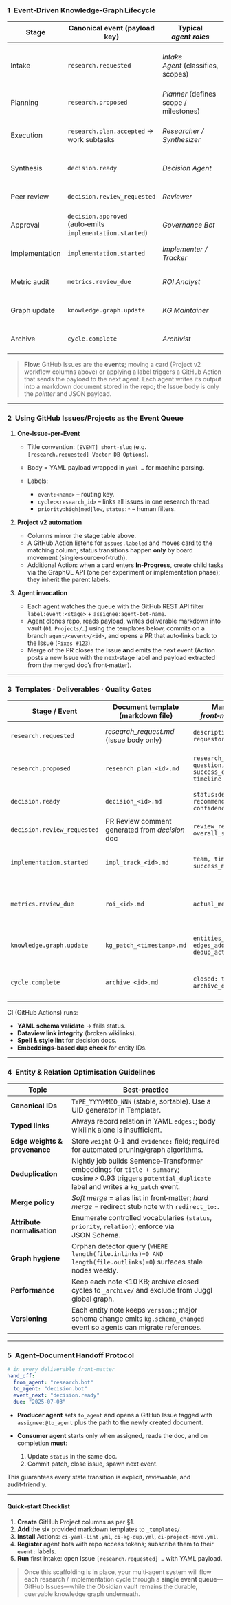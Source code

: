 ### 1 Event‑Driven Knowledge‑Graph Lifecycle

| Stage          | Canonical **event** (payload key)                         | Typical _agent roles_                  | Primary GH Issue **label** | GH Project (view/column) | Purpose                                                       |
| -------------- | --------------------------------------------------------- | -------------------------------------- | -------------------------- | ------------------------ | ------------------------------------------------------------- |
| Intake         | `research.requested`                                      | _Intake Agent_ (classifies, scopes)    | `event:request`            | **Inbox**                | Capture raw questions and turn them into structured proposals |
| Planning       | `research.proposed`                                       | _Planner_ (defines scope / milestones) | `event:propose`            | **Planning**             | Produce an executable research plan                           |
| Execution      | `research.plan.accepted` → work subtasks                  | _Researcher / Synthesizer_             | `event:execute`            | **In‑Progress**          | Run experiments, gather evidence                              |
| Synthesis      | `decision.ready`                                          | _Decision Agent_                       | `event:decision`           | **Decision Draft**       | Turn evidence into a decision doc                             |
| Peer review    | `decision.review_requested`                               | _Reviewer_                             | `event:review`             | **Review**               | Quality gate before approval                                  |
| Approval       | `decision.approved` (auto‑emits `implementation.started`) | _Governance Bot_                       | `status:approved`          | **Approved**             | Fires implementation queue                                    |
| Implementation | `implementation.started`                                  | _Implementer / Tracker_                | `event:implement`          | **Implementation**       | Deliver solution, track metrics                               |
| Metric audit   | `metrics.review_due`                                      | _ROI Analyst_                          | `event:metrics`            | **ROI Review**           | Compare outcomes vs. prediction                               |
| Graph update   | `knowledge.graph.update`                                  | _KG Maintainer_                        | `event:kg-update`          | **Graph Ops**            | Merge new entities/edges; dedup                               |
| Archive        | `cycle.complete`                                          | _Archivist_                            | `status:closed`            | **Done**                 | Freeze docs, move to cold storage                             |

> **Flow:** GitHub Issues are the **events**; moving a card (Project v2 workflow
> columns above) or applying a label triggers a GitHub Action that sends the
> payload to the next agent. Each agent writes its output into a markdown
> document stored in the repo; the Issue body is only the _pointer_ and JSON
> payload.

---

### 2 Using GitHub Issues/Projects as the Event Queue

1. **One‑Issue‑per‑Event**

   - Title convention: `[EVENT] short‑slug` (e.g.
     `[research.requested] Vector DB Options`).
   - Body = YAML payload wrapped in `yaml …` for machine parsing.
   - Labels:

     - `event:<name>` – routing key.
     - `cycle:<research_id>` – links all issues in one research thread.
     - `priority:high|med|low`, `status:*` – human filters.

2. **Project v2 automation**

   - Columns mirror the stage table above.
   - A GitHub Action listens for `issues.labeled` and moves card to the matching
     column; status transitions happen **only** by board movement
     (single‑source‑of‑truth).
   - Additional Action: when a card enters **In‑Progress**, create child tasks
     via the GraphQL API (one per experiment or implementation phase); they
     inherit the parent labels.

3. **Agent invocation**

   - Each agent watches the queue with the GitHub REST API filter
     `label:event:<stage>` + `assignee:agent‑bot‑name`.
   - Agent clones repo, reads payload, writes deliverable markdown into vault
     (`01 Projects/…`) using the templates below, commits on a branch
     `agent/<event>/<id>`, and opens a PR that auto‑links back to the Issue
     (`Fixes #123`).
   - Merge of the PR closes the Issue **and** emits the next event (Action posts
     a new Issue with the next‑stage label and payload extracted from the merged
     doc’s front‑matter).

---

### 3 Templates · Deliverables · Quality Gates

| Stage / Event               | **Document template** (markdown file)           | Mandatory _front‑matter_ keys                            | Quality gate (blocking)                            |
| --------------------------- | ----------------------------------------------- | -------------------------------------------------------- | -------------------------------------------------- |
| `research.requested`        | _research\_request.md_ (Issue body only)        | `description, requestor, urgency`                        | Auto‑schema lint; complete fields                  |
| `research.proposed`         | `research_plan_<id>.md`                         | `research_id, question, success_criteria, timeline`      | Planner peer check; CI validates JSON schema       |
| `decision.ready`            | `decision_<id>.md`                              | `status:decision_made, recommendation, confidence_level` | 10‑point QA review must score ≥ 80                 |
| `decision.review_requested` | PR Review comment generated from _decision_ doc | `review_result, overall_score`                           | All ❌ items resolved; overall ≥ 80                |
| `implementation.started`    | `impl_track_<id>.md`                            | `team, timeline, success_metrics[]`                      | Kick‑off sign‑off; monitoring endpoints live       |
| `metrics.review_due`        | `roi_<id>.md`                                   | `actual_metrics, roi`                                    | Exec sponsor approval; lessons learned logged      |
| `knowledge.graph.update`    | `kg_patch_<timestamp>.md`                       | `entities_added, edges_added, dedup_actions`             | No duplicate IDs; link validation passes           |
| `cycle.complete`            | `archive_<id>.md`                               | `closed: true, archive_date`                             | CI check: all child issues closed, all docs linked |

CI (GitHub Actions) runs:

- **YAML schema validate** → fails status.
- **Dataview link integrity** (broken wikilinks).
- **Spell & style lint** for decision docs.
- **Embeddings‑based dup check** for entity IDs.

---

### 4 Entity & Relation Optimisation Guidelines

| Topic                         | Best‑practice                                                                                                                                               |
| ----------------------------- | ----------------------------------------------------------------------------------------------------------------------------------------------------------- |
| **Canonical IDs**             | `TYPE_YYYYMMDD_NNN` (stable, sortable). Use a UID generator in Templater.                                                                                   |
| **Typed links**               | Always record relation in YAML `edges:`; body wikilink alone is insufficient.                                                                               |
| **Edge weights & provenance** | Store `weight` 0‑1 and `evidence:` field; required for automated pruning/graph algorithms.                                                                  |
| **Deduplication**             | Nightly job builds Sentence‑Transformer embeddings for `title + summary`; cosine > 0.93 triggers `potential_duplicate` label and writes a `kg_patch` event. |
| **Merge policy**              | _Soft merge_ = alias list in front‑matter; _hard merge_ = redirect stub note with `redirect_to:`.                                                           |
| **Attribute normalisation**   | Enumerate controlled vocabularies (`status`, `priority`, `relation`); enforce via JSON Schema.                                                              |
| **Graph hygiene**             | Orphan detector query (`WHERE length(file.inlinks)=0 AND length(file.outlinks)=0`) surfaces stale nodes weekly.                                             |
| **Performance**               | Keep each note <10 KB; archive closed cycles to `_archive/` and exclude from Juggl global graph.                                                            |
| **Versioning**                | Each entity note keeps `version:`; major schema change emits `kg.schema_changed` event so agents can migrate references.                                    |

---

### 5 Agent–Document Handoff Protocol

```yaml
# in every deliverable front‑matter
hand_off:
  from_agent: "research.bot"
  to_agent: "decision.bot"
  event_next: "decision.ready"
  due: "2025-07-03"
```

- **Producer agent** sets `to_agent` and opens a GitHub Issue tagged with
  `assignee:@to_agent` plus the path to the newly created document.
- **Consumer agent** starts only when assigned, reads the doc, and on completion
  **must**:

  1. Update `status` in the same doc.
  2. Commit patch, close issue, spawn next event.

This guarantees every state transition is explicit, reviewable, and
audit‑friendly.

---

#### Quick‑start Checklist

1. **Create** GitHub Project columns as per §1.
2. **Add** the six provided markdown templates to `_templates/`.
3. **Install** Actions: `ci-yaml-lint.yml`, `ci-kg-dup.yml`,
   `ci-project-move.yml`.
4. **Register** agent bots with repo access tokens; subscribe them to their
   `event:` labels.
5. **Run** first intake: open Issue `[research.requested] …` with YAML payload.

> Once this scaffolding is in place, your multi‑agent system will flow each
> research / implementation cycle through a **single event queue**—GitHub
> Issues—while the Obsidian vault remains the durable, queryable knowledge graph
> underneath.
